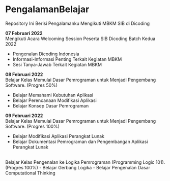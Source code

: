 # PengalamanBelajar
Repository Ini Berisi Pengalamanku Mengikuti MBKM SIB di Dicoding

**07 Februari 2022**  
Mengikuti Acara Welcoming Session Peserta SIB Dicoding Batch Kedua 2022
  * Pengenalan Dicoding Indonesia
  * Informasi-Informasi Penting Terkait Kegiatan MBKM
  * Sesi Tanya-Jawab Terkait Kegiatan MBKM
  
**08 Februari 2022**  
Belajar Kelas Memulai Dasar Pemrograman untuk Menjadi Pengembang Software. (Progres 50%)
  * Belajar Memahami Kebutuhan Aplikasi
  * Belajar Perencanaan Modifikasi Aplikasi
  * Belajar Konsep Dasar Pemrograman

**09 Februari 2022**  
Belajar Kelas Memulai Dasar Pemrograman untuk Menjadi Pengembang Software. (Progres 100%)
  * Belajar Modifikasi Aplikasi Perangkat Lunak
  * Belajar Dokumentasi Pemrograman dan Pengembangan Aplikasi Perangkat Lunak
<br>
Belajar Kelas Pengenalan ke Logika Pemrograman (Programming Logic 101). (Progres 100%)  
  - Belajar Gerbang Logika
  - Belajar Pengenalan Dasar Computational Thinking
